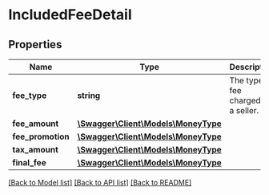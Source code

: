 # IncludedFeeDetail

## Properties

Name | Type | Description | Notes
------------ | ------------- | ------------- | -------------
**fee_type** | **string** | The type of fee charged to a seller. |
**fee_amount** | [**\Swagger\Client\Models\MoneyType**](MoneyType.md) |  |
**fee_promotion** | [**\Swagger\Client\Models\MoneyType**](MoneyType.md) |  | [optional]
**tax_amount** | [**\Swagger\Client\Models\MoneyType**](MoneyType.md) |  | [optional]
**final_fee** | [**\Swagger\Client\Models\MoneyType**](MoneyType.md) |  |

[[Back to Model list]](../../README.md#documentation-for-models) [[Back to API list]](../../README.md#documentation-for-api-endpoints) [[Back to README]](../../README.md)

